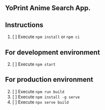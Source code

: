 ## YoPrint Anime Search App.

## Instructions

1. [ ] Execute `npm install` or `npm ci` 

## For development environment
2. [ ] Execute `npm start`

## For production environment
2. [ ] Execute `npm run build`
3. [ ] Execute `npm install -g serve`
3. [ ] Execute `npx serve build`